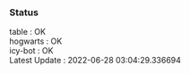 ### Status


table : OK  
hogwarts : OK  
icy-bot : OK  
Latest Update : 2022-06-28 03:04:29.336694
